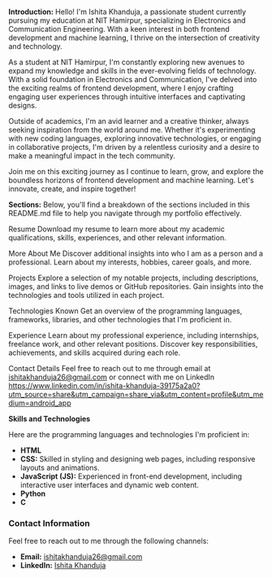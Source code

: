 **Introduction:**
Hello! I'm Ishita Khanduja, a passionate student currently pursuing my education at NIT Hamirpur, specializing in Electronics and Communication Engineering. With a keen interest in both frontend development and machine learning, I thrive on the intersection of creativity and technology.

As a student at NIT Hamirpur, I'm constantly exploring new avenues to expand my knowledge and skills in the ever-evolving fields of technology. With a solid foundation in Electronics and Communication, I've delved into the exciting realms of frontend development, where I enjoy crafting engaging user experiences through intuitive interfaces and captivating designs.

Outside of academics, I'm an avid learner and a creative thinker, always seeking inspiration from the world around me. Whether it's experimenting with new coding languages, exploring innovative technologies, or engaging in collaborative projects, I'm driven by a relentless curiosity and a desire to make a meaningful impact in the tech community.

Join me on this exciting journey as I continue to learn, grow, and explore the boundless horizons of frontend development and machine learning. Let's innovate, create, and inspire together!


**Sections:**
Below, you'll find a breakdown of the sections included in this README.md file to help you navigate through my portfolio effectively.

Resume
Download my resume to learn more about my academic qualifications, skills, experiences, and other relevant information.



More About Me
Discover additional insights into who I am as a person and a professional. Learn about my interests, hobbies, career goals, and more.

Projects
Explore a selection of my notable projects, including descriptions, images, and links to live demos or GitHub repositories. Gain insights into the technologies and tools utilized in each project.

Technologies Known
Get an overview of the programming languages, frameworks, libraries, and other technologies that I'm proficient in.

Experience
Learn about my professional experience, including internships, freelance work, and other relevant positions. Discover key responsibilities, achievements, and skills acquired during each role.

Contact Details
Feel free to reach out to me through email at ishitakhanduja26@gmail.com or connect with me on LinkedIn https://www.linkedin.com/in/ishita-khanduja-39175a2a0?utm_source=share&utm_campaign=share_via&utm_content=profile&utm_medium=android_app

**Skills and Technologies**

Here are the programming languages and technologies I'm proficient in:

- **HTML** 
- **CSS:** Skilled in styling and designing web pages, including responsive layouts and animations.
- **JavaScript (JS):** Experienced in front-end development, including interactive user interfaces and dynamic web content.
- **Python** 
- **C** 


### Contact Information

Feel free to reach out to me through the following channels:

- **Email:** [ishitakhanduja26@gmail.com](mailto:ishitakhanduja26@gmail.com)
- **LinkedIn:** [Ishita Khanduja](https://www.linkedin.com/in/ishita-khanduja-39175a2a0?utm_source=share&utm_campaign=share_via&utm_content=profile&utm_medium=android_app)

